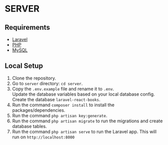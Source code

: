 # SERVER
## Requirements
- [Laravel](https://laravel.com/docs/6.x)
- [PHP](https://www.php.net/)
- [MySQL](https://www.mysql.com/)

## Local Setup
1. Clone the repository.
2. Go to `server` directory: `cd server`.
3. Copy the `.env.example` file and rename it to `.env`.\
   Update the database variables based on your local database config.\
   Create the database `laravel-react-books`.
6. Run the command `composer install` to install the packages/dependencies.
4. Run the command `php artisan key:generate`.
5. Run the command `php artisan migrate` to run the migrations and create database tables.
6. Run the command `php artisan serve` to run the Laravel app. This will run on `http://localhost:8000`
